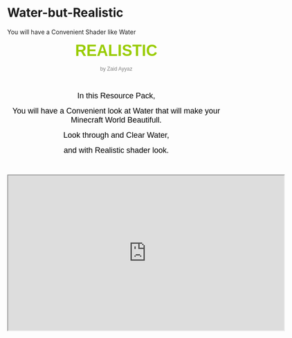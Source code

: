 # Water-but-Realistic
You will have a Convenient Shader like Water

<p style="text-align: center;"><span style="font-size: 36px; color: #99cc00;"><span style="font-family: verdana, geneva, sans-serif;"><strong>REALISTIC</strong></span></span></p>
<p style="text-align: center;"><span style="font-size: 12px; color: #808080; font-family: verdana, geneva, sans-serif;">by Zaid Ayyaz</span></p>
<p style="text-align: center;">&nbsp;</p>
<p style="text-align: center;"><span style="font-size: 18px; color: #000000; font-family: verdana, geneva, sans-serif;">In this Resource Pack,</span></p>
<p style="text-align: center;"><span style="font-size: 18px; color: #000000; font-family: verdana, geneva, sans-serif;">You will have a Convenient look at Water that will make your Minecraft World Beautifull.</span></p>
<p style="text-align: center;"><span style="font-size: 18px; color: #000000; font-family: verdana, geneva, sans-serif;">Look through and Clear Water,</span></p>
<p style="text-align: center;"><span style="font-size: 18px; color: #000000; font-family: verdana, geneva, sans-serif;">and with Realistic shader look.</span></p>
<p>&nbsp;</p>
<p style="text-align: center;"><span style="font-size: 18px; color: #000000; font-family: verdana, geneva, sans-serif;"><iframe allowfullscreen="allowfullscreen" src="https://www.youtube.com/embed/-XvR64cUfAw?wmode=transparent" height="358" width="638"></iframe></span></p>
<p style="text-align: center;">&nbsp;</p>
